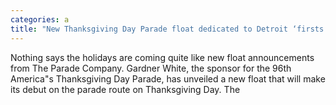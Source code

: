 ```yaml
---
categories: a
title: "New Thanksgiving Day Parade float dedicated to Detroit ‘firsts’"
---
```


      
      

      
         
 Nothing says the holidays are coming quite like new float announcements from The Parade Company. Gardner White, the sponsor for the 96th America"s Thanksgiving Day Parade, has unveiled a new float that will make its debut on the parade route on Thanksgiving Day. The